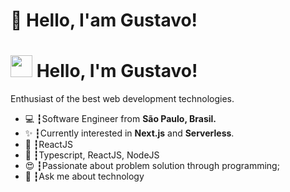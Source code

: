 # 👋 Hello, I'am Gustavo!



# <img src="https://media.giphy.com/media/hvRJCLFzcasrR4ia7z/giphy.gif" width="35px" > Hello, I'm Gustavo!

Enthusiast of the best web development technologies.

<ul>
  <li>💻 ┇Software Engineer from <b>São Paulo, Brasil.</b></li>
  <li>✨ ┇Currently interested in <b>Next.js</b> and <b>Serverless</b>.</li>
  <li>💜 ┇ReactJS</li>
  <li>🥋 ┇Typescript, ReactJS, NodeJS</li>
  <li>😍 ┇Passionate about problem solution through programming;</li>
  <li>💬 ┇Ask me about technology</li>
</ul>
